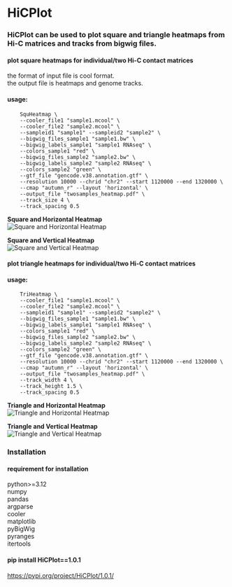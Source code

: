# HiCPlot  

### HiCPlot can be used to plot square and triangle heatmaps from Hi-C matrices and tracks from bigwig files.  

#### plot square heatmaps for individual/two Hi-C contact matrices
the format of input file is cool format.  
the output file is heatmaps and genome tracks.  
#### usage:
``` 
    SquHeatmap \
    --cooler_file1 "sample1.mcool" \
    --cooler_file2 "sample2.mcool" \
    --sampleid1 "sample1" --sampleid2 "sample2" \
    --bigwig_files_sample1 "sample1.bw" \
    --bigwig_labels_sample1 "sample1 RNAseq" \
    --colors_sample1 "red" \
    --bigwig_files_sample2 "sample2.bw" \
    --bigwig_labels_sample2 "sample2 RNAseq" \
    --colors_sample2 "green" \
    --gtf_file "gencode.v38.annotation.gtf" \
    --resolution 10000 --chrid "chr2" --start 1120000 --end 1320000 \
    --cmap "autumn_r" --layout 'horizontal' \
    --output_file "twosamples_heatmap.pdf" \
    --track_size 4 \
    --track_spacing 0.5
```
**Square and Horizontal Heatmap**  
![Square and Horizontal Heatmap](./images/Square_horizontal_heatmap.png)

**Square and Vertical Heatmap**  
![Square and Vertical Heatmap](./images/Square_vertical_heatmap.png)


#### plot triangle heatmaps for individual/two Hi-C contact matrices
#### usage: 
``` 
    TriHeatmap \
    --cooler_file1 "sample1.mcool" \
    --cooler_file2 "sample2.mcool" \
    --sampleid1 "sample1" --sampleid2 "sample2" \
    --bigwig_files_sample1 "sample1.bw" \
    --bigwig_labels_sample1 "sample1 RNAseq" \
    --colors_sample1 "red" \
    --bigwig_files_sample2 "sample2.bw" \
    --bigwig_labels_sample2 "sample2 RNAseq" \
    --colors_sample2 "green" \
    --gtf_file "gencode.v38.annotation.gtf" \
    --resolution 10000 --chrid "chr2" --start 1120000 --end 1320000 \
    --cmap "autumn_r" --layout 'horizontal' \
    --output_file "twosamples_heatmap.pdf" \
    --track_width 4 \
    --track_height 1.5 \
    --track_spacing 0.5
``` 
**Triangle and Horizontal Heatmap**  
![Triangle and Horizontal Heatmap](./images/Triangle_horizontal_heatmap.png)

**Triangle and Vertical Heatmap**  
![Triangle and Vertical Heatmap](./images/Triangle_vertical_heatmap.png)

### Installation 
#### requirement for installation
python>=3.12  
numpy  
pandas  
argparse  
cooler  
matplotlib  
pyBigWig  
pyranges  
itertools

#### pip install HiCPlot==1.0.1
https://pypi.org/project/HiCPlot/1.0.1/  


